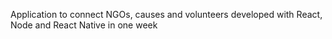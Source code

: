 Application to connect NGOs, causes and volunteers developed with React, Node and React Native in one week
